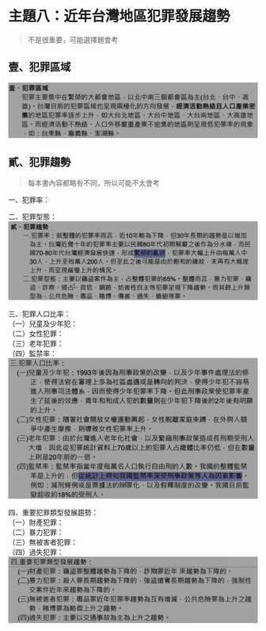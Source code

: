 # 主題八：近年台灣地區犯罪發展趨勢

> 不是很重要，可能選擇題會考

## 壹、犯罪區域

![2022-10-23-16-37-54](.assets/c01.s08/_2022-10-23-16-37-54.png)

## 貳、犯罪趨勢

> 每本書內容都略有不同，所以可能不太會考

一、犯罪率：

二、犯罪型態：<br>
![2022-10-23-16-40-05](.assets/c01.s08/_2022-10-23-16-40-05.png)

三、犯罪人口比率：<br>
（一）兒童及少年犯：<br>
（二）女性犯罪：<br>
（三）老年犯罪：<br>
（四）監禁率：<br>
![2022-10-23-16-46-12](.assets/c01.s08/_2022-10-23-16-46-12.png)

四、重要犯罪類型發展趨勢：<br>
（一）財產犯罪：<br>
（二）暴力犯罪：<br>
（三）無被害者犯罪：<br>
（四）過失犯罪：
![2022-10-23-16-48-00](.assets/c01.s08/_2022-10-23-16-48-00.png)
